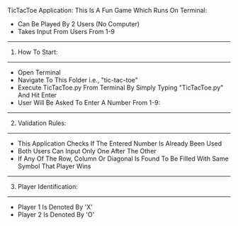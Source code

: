 TicTacToe Application: This Is A Fun Game Which Runs On Terminal:
* Can Be Played By 2 Users (No Computer)
* Takes Input From Users From 1-9

----------------
1. How To Start:
----------------
* Open Terminal
* Navigate To This Folder i.e., "tic-tac-toe"
* Execute TicTacToe.py From Terminal By Simply Typing "TicTacToe.py" And Hit Enter
* User Will Be Asked To Enter A Number From 1-9:

--------------------
2. Validation Rules:
--------------------
* This Application Checks If The Entered Number Is Already Been Used
* Both Users Can Input Only One After The Other
* If Any Of The Row, Column Or Diagonal Is Found To Be Filled With Same Symbol That Player Wins

-------------------------
3. Player Identification:
-------------------------
* Player 1 Is Denoted By 'X'
* Player 2 Is Denoted By 'O'
